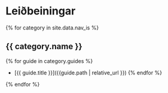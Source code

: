 ---
---
# Leiðbeiningar

{% for category in site.data.nav_is %}
## {{ category.name  }}

{% for guide in category.guides %}
* [{{ guide.title }}]({{guide.path | relative_url }})
{% endfor %}

{% endfor %}
